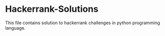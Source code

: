 # Hackerrank-Solutions
This file contains solution to hackerrank challenges in python programming language.
